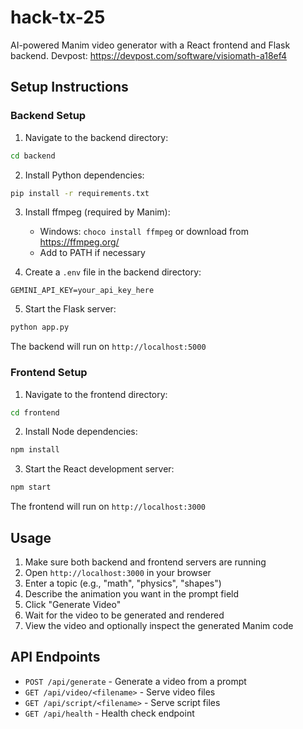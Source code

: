# hack-tx-25

AI-powered Manim video generator with a React frontend and Flask backend.
Devpost: https://devpost.com/software/visiomath-a18ef4


## Setup Instructions

### Backend Setup

1. Navigate to the backend directory:
```bash
cd backend
```

2. Install Python dependencies:
```bash
pip install -r requirements.txt
```

3. Install ffmpeg (required by Manim):
   - Windows: `choco install ffmpeg` or download from https://ffmpeg.org/
   - Add to PATH if necessary

4. Create a `.env` file in the backend directory:
```
GEMINI_API_KEY=your_api_key_here
```

5. Start the Flask server:
```bash
python app.py
```

The backend will run on `http://localhost:5000`

### Frontend Setup

1. Navigate to the frontend directory:
```bash
cd frontend
```

2. Install Node dependencies:
```bash
npm install
```

3. Start the React development server:
```bash
npm start
```

The frontend will run on `http://localhost:3000`

## Usage

1. Make sure both backend and frontend servers are running
2. Open `http://localhost:3000` in your browser
3. Enter a topic (e.g., "math", "physics", "shapes")
4. Describe the animation you want in the prompt field
5. Click "Generate Video"
6. Wait for the video to be generated and rendered
7. View the video and optionally inspect the generated Manim code

## API Endpoints

- `POST /api/generate` - Generate a video from a prompt
- `GET /api/video/<filename>` - Serve video files
- `GET /api/script/<filename>` - Serve script files
- `GET /api/health` - Health check endpoint
